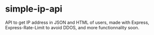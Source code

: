 # simple-ip-api
API to get IP address in JSON and HTML of users, made with Express, Express-Rate-Limit to avoid DDOS, and more functionnality soon.
